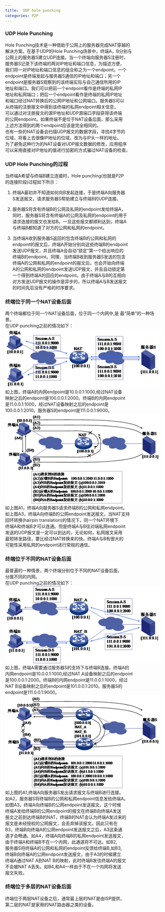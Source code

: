 ```yaml
---
title:  UDP hole punching
categories: P2P
---
```


### UDP Hole Punching 
Hole Punching技术是一种借助于公网上的服务器完成NAT穿越的   
解决方案。在基于UDP的Hole Punching场景中，终端A，B分别与   
公网上的服务器S建立UDP连接。当一个终端向服务器S注册时，   
服务器S记录下该终端的两对IP地址和端口信息，为描述方便，    
我们将一对IP地址和端口信息的组合称之为一个endpoint。一个    
endpoint是终端发起与服务器S通信的IP地址和端口；另一个    
endpoint是服务器S观察到的该终端实际与自己通信所用的IP    
地址和端口。我们可以把前一个endpoint看作是终端的私网IP   
地址和私网端口；把后一个endpoint看作是终端的私网IP地址    
和端口经过NAT转换后的公网IP地址和公网端口。服务器S可以    
从终端的注册报文中得到该终端的私网endpoint相关信息，     
可以通过对注册报文的源IP地址和UDP源端口字段获得该终端     
的公网endpoint。如果终端不是位于NAT设备后面，那么采用     
上述方法得到的两个endpoint应该是完全相同的。   
也有一些的NAT设备会扫描UDP报文的数据字段，寻找4字节的    
位域，将看上去很像IP地址的位域，改为与IP头一样的地址。    
为了避免这种行为的NAT设备对UDP报文数据的修改，应用程序    
可以采用直接对IP地址的值进行加密的方式骗过NAT设备的检查。

###  UDP Hole Punching的过程
当终端A希望与终端B建立连接时，Hole punching(也就是P2P    
的连接阶段)过程如下所示：     
1. 终端A最初并不知道如何向B发起连接，于是终端A向服务器   
S发送报文，请求服务器S帮助建立与终端B的UDP连接。

2. 服务器S将含有终端B的公网及私网的endpoint发给终端A，   
同时，服务器S将含有终端A的公网及私网的endpoint的用于    
请求连接的报文也发给B。一旦这些报文都顺利达到，终端A    
与终端B都知道了对方的公网和私网的endpoint。   

3. 当终端A收到服务器S返回的包含终端B的公网和私网的    
endpoint的报文后，终端A开始分别向这些终端B的endpoint    
发送UDP报文，并且终端A会自动“锁定”第一个给出响应的    
终端B的endpoint。同理，当终端B收到服务器S发送的包含    
终端A的公网和私网的endpoint的报文后，也会开始向终端    
A的公网和私网的endpoint发送UDP报文，并且自动锁定第    
一个得到终端A的回应的endpoint。由于终端A与B的互相向    
对方发送UDP报文的操作是异步的，所以终端A与B发送报文    
的时间先后没有严格的时序要求。     

### 终端位于同一个NAT设备后面
两个终端都位于同一个NAT设备后面，位于同一个内网中,是
最“简单”的一种场景。    
在UDP punching之前的情况如下：
![](https://raw.githubusercontent.com/lxlenovostar/lix_blog/gh-pages/images/2017-08-03-udp-hole-punching-1.png)   
如上图，终端A的内网endpoint是10.0.0.1:1000,经过NAT设备     
映射之后的endpoint是100.0.0.1:2000。终端B的内网endpoint      
是11.0.0.1:1000，经过NAT设备映射之后的endpoint是     
100.0.0.1:2010。服务器S的endpoint是111.0.0.1:9000。     
![](https://raw.githubusercontent.com/lxlenovostar/lix_blog/gh-pages/images/2017-08-03-udp-hole-punching-2.png)   
如上图A1，终端A向服务器S请求终端B的公网和私网endpoint。       
如上图A3，终端A向终端B的公网endpoint发送报文，当NAT支持    
回环转换(hairpin translation)的情况下，同一个NAT环境下     
终端A和终端B才可以连通。但是终端A与B往对端私网endpoint      
发送的UDP报文是一定可以到达的，无论如何，私网报文采用         
最短转发路径，要比经过NAT转换来的快。终端A与B有很大的      
可能性采用私网的endpoint进行常规的通信。              



### 终端位于不同的NAT设备后面
最普遍的一种情景，两个终端分别位于不同的NAT设备后面，    
分属不同的内网。    
在UDP punching之前的情况如下：
![](https://raw.githubusercontent.com/lxlenovostar/lix_blog/gh-pages/images/2017-08-03-udp-hole-punching-4.png)   
如上图，终端A需要通过服务器S的支持下与终端B连接。终端A的    
内网endpoint是10.0.0.1:1000,经过NAT A设备映射之后的endpoint   
是100.0.0.1:2000。终端B的内网endpoint是11.0.0.1:1000，经过    
NAT B设备映射之后的endpoint是101.0.0.1:2010。服务器S的     
endpoint是111.0.0.1:9000。 
![](https://raw.githubusercontent.com/lxlenovostar/lix_blog/gh-pages/images/2017-08-03-udp-hole-punching-5.png)   
如上图的A1,终端A向服务器S发出请求报文与终端B进行连接。                 
如A2，服务器S将终端B的公网和私网endpoint信息发给终端A。           
如图A3，终端A向终端B的公网endpoint发送报文，这个时候            
终端A发给终端B的公网endpoint的报文在终端B向终端A发送            
报文之前到达终端B的NAT，终端B的NAT会认为终端A发过来的            
报文是未经授权的公网报文，会丢弃掉该报文。因此只有在             
B3，终端B向终端A的公网endpoint发送报文之后，A3这条通             
道才会畅通。如A4，终端A向终端B的私网endpoint发送报文，           
由于终端A和终端B不在一个内网，此通道将不可达。如B2,             
服务器S将终端A的公网和私网的endpoint反馈给终端B,如B3,            
终端B向终端A的公网endpoint发送报文，由于A3的时候建立              
终端A通过NAT A到NAT B的映射，此时终端B发往终端A的报文            
不会被NAT A丢失。如B4,和A4一样由于不在一个内网将发送              
报文失败。       



### 终端位于多层的NAT设备后面
终端位于两层NAT设备之后，通常最上层的NAT是由ISP提供，    
第二层的NAT是家用的NAT路由器之类的设备。    



